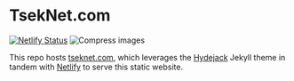 ﻿# TsekNet.com

[![Netlify
Status](https://api.netlify.com/api/v1/badges/f70e6da5-8815-414a-9fe7-44b7a76a1bfe/deploy-status)](https://app.netlify.com/sites/tseknet/deploys)
![Compress images](https://github.com/TsekNet/website/workflows/Compress%20images/badge.svg)

This repo hosts [tseknet.com](https://tseknet.com), which leverages the
[Hydejack](https://hydejack.com) Jekyll theme in tandem with
[Netlify](https://Netlify.com) to serve this static website.